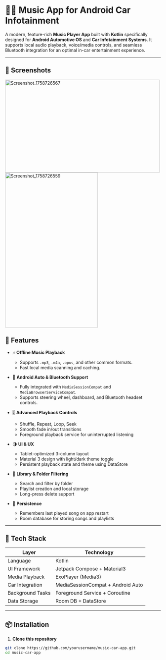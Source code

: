 # 🚗🎵 Music App for Android Car Infotainment

A modern, feature-rich **Music Player App** built with **Kotlin** specifically designed for **Android Automotive OS** and **Car Infotainment Systems**. It supports local audio playback, voice/media controls, and seamless Bluetooth integration for an optimal in-car entertainment experience.

---
## 📱 Screenshots
<img width="500" height="300" alt="Screenshot_1758726567" src="https://github.com/user-attachments/assets/b891df38-6944-429d-afb6-1892b94bc4a7" />
<img width="300" height="500" alt="Screenshot_1758726559" src="https://github.com/user-attachments/assets/4162dd2a-05fe-4bb0-a94d-f4db8e4ab2d3" />

## 📱 Features

- 🎶 **Offline Music Playback**
  - Supports `.mp3`, `.m4a`, `.opus`, and other common formats.
  - Fast local media scanning and caching.

- 🚗 **Android Auto & Bluetooth Support**
  - Fully integrated with `MediaSessionCompat` and `MediaBrowserServiceCompat`.
  - Supports steering wheel, dashboard, and Bluetooth headset controls.

- 🎚️ **Advanced Playback Controls**
  - Shuffle, Repeat, Loop, Seek
  - Smooth fade in/out transitions
  - Foreground playback service for uninterrupted listening

- 🌗 **UI & UX**
  - Tablet-optimized 3-column layout
  - Material 3 design with light/dark theme toggle
  - Persistent playback state and theme using DataStore

- 📂 **Library & Folder Filtering**
  - Search and filter by folder
  - Playlist creation and local storage
  - Long-press delete support

- 💾 **Persistence**
  - Remembers last played song on app restart
  - Room database for storing songs and playlists

---

## 🧰 Tech Stack

| Layer            | Technology                  |
|------------------|-----------------------------|
| Language         | Kotlin                      |
| UI Framework     | Jetpack Compose + Material3 |
| Media Playback   | ExoPlayer (Media3)          |
| Car Integration  | MediaSessionCompat + Android Auto |
| Background Tasks | Foreground Service + Coroutine |
| Data Storage     | Room DB + DataStore         |

---

## 📦 Installation

1. **Clone this repository**

```bash
git clone https://github.com/yourusername/music-car-app.git
cd music-car-app
